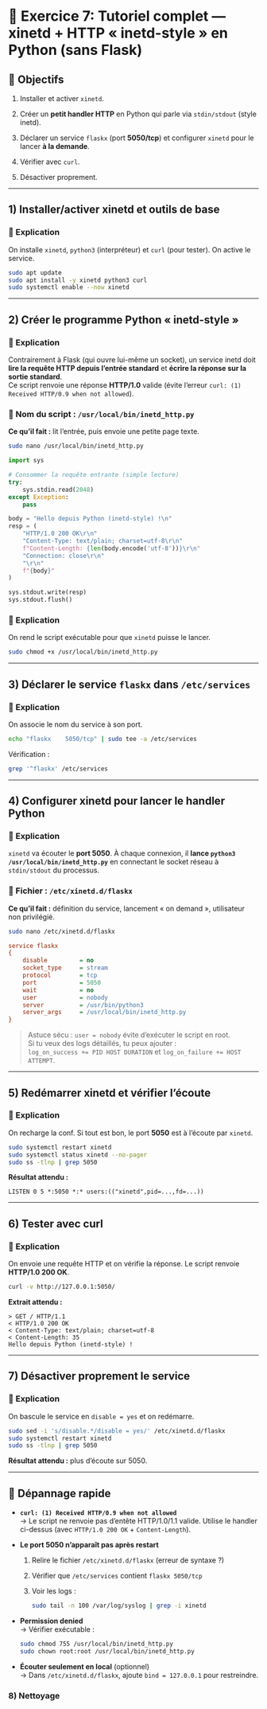# 🧪 Exercice 7: Tutoriel complet — xinetd + HTTP « inetd-style » en Python (sans Flask)

## 🎯 Objectifs

1. Installer et activer `xinetd`.

2. Créer un **petit handler HTTP** en Python qui parle via `stdin/stdout` (style inetd).

3. Déclarer un service `flaskx` (port **5050/tcp**) et configurer `xinetd` pour le lancer **à la demande**.

4. Vérifier avec `curl`.

5. Désactiver proprement.

---

## 1) Installer/activer xinetd et outils de base

### 📝 Explication

On installe `xinetd`, `python3` (interpréteur) et `curl` (pour tester). On active le service.

```bash
sudo apt update
sudo apt install -y xinetd python3 curl
sudo systemctl enable --now xinetd
```

---

## 2) Créer le programme Python « inetd-style »

### 📝 Explication

Contrairement à Flask (qui ouvre lui-même un socket), un service inetd doit **lire la requête HTTP depuis l’entrée standard** et **écrire la réponse sur la sortie standard**.  
Ce script renvoie une réponse **HTTP/1.0** valide (évite l’erreur `curl: (1) Received HTTP/0.9 when not allowed`).

### 📄 Nom du script : `/usr/local/bin/inetd_http.py`

**Ce qu’il fait :** lit l’entrée, puis envoie une petite page texte.

```bash
sudo nano /usr/local/bin/inetd_http.py
```

```python
import sys

# Consommer la requête entrante (simple lecture)
try:
    sys.stdin.read(2048)
except Exception:
    pass

body = "Hello depuis Python (inetd-style) !\n"
resp = (
    "HTTP/1.0 200 OK\r\n"
    "Content-Type: text/plain; charset=utf-8\r\n"
    f"Content-Length: {len(body.encode('utf-8'))}\r\n"
    "Connection: close\r\n"
    "\r\n"
    f"{body}"
)

sys.stdout.write(resp)
sys.stdout.flush()
```

### 📝 Explication

On rend le script exécutable pour que `xinetd` puisse le lancer.

```bash
sudo chmod +x /usr/local/bin/inetd_http.py
```

---

## 3) Déclarer le service `flaskx` dans `/etc/services`

### 📝 Explication

On associe le nom du service à son port.

```bash
echo "flaskx    5050/tcp" | sudo tee -a /etc/services
```

Vérification :

```bash
grep '^flaskx' /etc/services
```

---

## 4) Configurer xinetd pour lancer le handler Python

### 📝 Explication

`xinetd` va écouter le **port 5050**. À chaque connexion, il **lance `python3 /usr/local/bin/inetd_http.py`** en connectant le socket réseau à `stdin/stdout` du processus.

### 📄 Fichier : `/etc/xinetd.d/flaskx`

**Ce qu’il fait :** définition du service, lancement « on demand », utilisateur non privilégié.

```bash
sudo nano /etc/xinetd.d/flaskx
```

```ini
service flaskx
{
    disable         = no
    socket_type     = stream
    protocol        = tcp
    port            = 5050
    wait            = no
    user            = nobody
    server          = /usr/bin/python3
    server_args     = /usr/local/bin/inetd_http.py
}
```

> Astuce sécu : `user = nobody` évite d’exécuter le script en root.  
> Si tu veux des logs détaillés, tu peux ajouter :  
> `log_on_success += PID HOST DURATION` et `log_on_failure += HOST ATTEMPT`.

---

## 5) Redémarrer xinetd et vérifier l’écoute

### 📝 Explication

On recharge la conf. Si tout est bon, le port **5050** est à l’écoute par `xinetd`.

```bash
sudo systemctl restart xinetd
sudo systemctl status xinetd --no-pager
sudo ss -tlnp | grep 5050
```

**Résultat attendu :**

```
LISTEN 0 5 *:5050 *:* users:(("xinetd",pid=...,fd=...))
```

---

## 6) Tester avec curl

### 📝 Explication

On envoie une requête HTTP et on vérifie la réponse. Le script renvoie **HTTP/1.0 200 OK**.

```bash
curl -v http://127.0.0.1:5050/
```

**Extrait attendu :**

```
> GET / HTTP/1.1
< HTTP/1.0 200 OK
< Content-Type: text/plain; charset=utf-8
< Content-Length: 35
Hello depuis Python (inetd-style) !
```

---

## 7) Désactiver proprement le service

### 📝 Explication

On bascule le service en `disable = yes` et on redémarre.

```bash
sudo sed -i 's/disable.*/disable = yes/' /etc/xinetd.d/flaskx
sudo systemctl restart xinetd
sudo ss -tlnp | grep 5050
```

**Résultat attendu :** plus d’écoute sur 5050.

---

## 🔧 Dépannage rapide

- **`curl: (1) Received HTTP/0.9 when not allowed`**  
  → Le script ne renvoie pas d’entête HTTP/1.0/1.1 valide. Utilise le handler ci-dessus (avec `HTTP/1.0 200 OK` + `Content-Length`).

- **Le port 5050 n’apparaît pas après restart**
  
  1. Relire le fichier `/etc/xinetd.d/flaskx` (erreur de syntaxe ?)
  
  2. Vérifier que `/etc/services` contient `flaskx 5050/tcp`
  
  3. Voir les logs :
     
     ```bash
     sudo tail -n 100 /var/log/syslog | grep -i xinetd
     ```

- **Permission denied**  
  → Vérifier exécutable :
  
  ```bash
  sudo chmod 755 /usr/local/bin/inetd_http.py
  sudo chown root:root /usr/local/bin/inetd_http.py
  ```

- **Écouter seulement en local** (optionnel)  
  → Dans `/etc/xinetd.d/flaskx`, ajoute `bind = 127.0.0.1` pour restreindre.

### 8) Nettoyage

```bash

```
